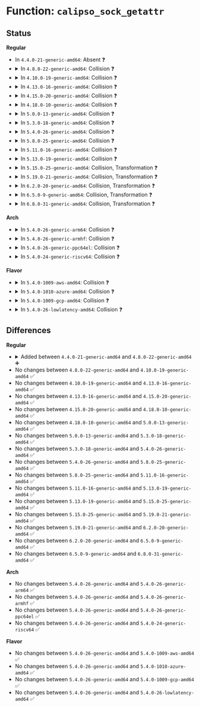 # Function: <code>calipso_sock_getattr</code>

## Status
<b>Regular</b>
<ul>
<li>
In <code>4.4.0-21-generic-amd64</code>: Absent ❓
</li>
<li>
<details>
<summary>In <code>4.8.0-22-generic-amd64</code>: Collision ❓</summary>

```c
int calipso_sock_getattr(struct sock * sk, struct netlbl_lsm_secattr * secattr)
```

```json
{
  "name": "calipso_sock_getattr",
  "collision_type": "Static-Global Collision",
  "inline_type": "No",
  "funcs": [
    {
      "addr": 18446744071587695056,
      "name": "calipso_sock_getattr",
      "external": false,
      "loc": "net/ipv6/calipso.c:1090",
      "file": "net/ipv6/calipso.c",
      "inline": "seen, unknown",
      "caller_inline": [],
      "caller_func": []
    },
    {
      "addr": 18446744071587772752,
      "name": "calipso_sock_getattr",
      "external": true,
      "loc": "net/netlabel/netlabel_calipso.c:530",
      "file": "net/netlabel/netlabel_calipso.c",
      "inline": "seen, unknown",
      "caller_inline": [],
      "caller_func": [
        "net/netlabel/netlabel_kapi.c:netlbl_sock_getattr"
      ]
    }
  ],
  "symbols": [
    {
      "addr": 18446744071587695056,
      "name": "calipso_sock_getattr",
      "section": ".text",
      "bind": "STB_LOCAL",
      "size": 270
    },
    {
      "addr": 18446744071587772752,
      "name": "calipso_sock_getattr",
      "section": ".text",
      "bind": "STB_GLOBAL",
      "size": 32
    }
  ]
}
```
</details>
</li>
<li>
<details>
<summary>In <code>4.10.0-19-generic-amd64</code>: Collision ❓</summary>

```c
int calipso_sock_getattr(struct sock * sk, struct netlbl_lsm_secattr * secattr)
```

```json
{
  "name": "calipso_sock_getattr",
  "collision_type": "Static-Global Collision",
  "inline_type": "No",
  "funcs": [
    {
      "addr": 18446744071587903808,
      "name": "calipso_sock_getattr",
      "external": false,
      "loc": "net/ipv6/calipso.c:1090",
      "file": "net/ipv6/calipso.c",
      "inline": "seen, unknown",
      "caller_inline": [],
      "caller_func": []
    },
    {
      "addr": 18446744071587987952,
      "name": "calipso_sock_getattr",
      "external": true,
      "loc": "net/netlabel/netlabel_calipso.c:533",
      "file": "net/netlabel/netlabel_calipso.c",
      "inline": "seen, unknown",
      "caller_inline": [],
      "caller_func": [
        "net/netlabel/netlabel_kapi.c:netlbl_sock_getattr"
      ]
    }
  ],
  "symbols": [
    {
      "addr": 18446744071587903808,
      "name": "calipso_sock_getattr",
      "section": ".text",
      "bind": "STB_LOCAL",
      "size": 270
    },
    {
      "addr": 18446744071587987952,
      "name": "calipso_sock_getattr",
      "section": ".text",
      "bind": "STB_GLOBAL",
      "size": 32
    }
  ]
}
```
</details>
</li>
<li>
<details>
<summary>In <code>4.13.0-16-generic-amd64</code>: Collision ❓</summary>

```c
int calipso_sock_getattr(struct sock * sk, struct netlbl_lsm_secattr * secattr)
```

```json
{
  "name": "calipso_sock_getattr",
  "collision_type": "Static-Global Collision",
  "inline_type": "No",
  "funcs": [
    {
      "addr": 18446744071588060960,
      "name": "calipso_sock_getattr",
      "external": false,
      "loc": "net/ipv6/calipso.c:1090",
      "file": "net/ipv6/calipso.c",
      "inline": "seen, unknown",
      "caller_inline": [],
      "caller_func": []
    },
    {
      "addr": 18446744071588145888,
      "name": "calipso_sock_getattr",
      "external": true,
      "loc": "net/netlabel/netlabel_calipso.c:533",
      "file": "net/netlabel/netlabel_calipso.c",
      "inline": "seen, unknown",
      "caller_inline": [],
      "caller_func": [
        "net/netlabel/netlabel_kapi.c:netlbl_sock_getattr"
      ]
    }
  ],
  "symbols": [
    {
      "addr": 18446744071588060960,
      "name": "calipso_sock_getattr",
      "section": ".text",
      "bind": "STB_LOCAL",
      "size": 229
    },
    {
      "addr": 18446744071588145888,
      "name": "calipso_sock_getattr",
      "section": ".text",
      "bind": "STB_GLOBAL",
      "size": 32
    }
  ]
}
```
</details>
</li>
<li>
<details>
<summary>In <code>4.15.0-20-generic-amd64</code>: Collision ❓</summary>

```c
int calipso_sock_getattr(struct sock * sk, struct netlbl_lsm_secattr * secattr)
```

```json
{
  "name": "calipso_sock_getattr",
  "collision_type": "Static-Global Collision",
  "inline_type": "No",
  "funcs": [
    {
      "addr": 18446744071588599296,
      "name": "calipso_sock_getattr",
      "external": false,
      "loc": "net/ipv6/calipso.c:1090",
      "file": "net/ipv6/calipso.c",
      "inline": "seen, unknown",
      "caller_inline": [],
      "caller_func": []
    },
    {
      "addr": 18446744071588693856,
      "name": "calipso_sock_getattr",
      "external": true,
      "loc": "net/netlabel/netlabel_calipso.c:533",
      "file": "net/netlabel/netlabel_calipso.c",
      "inline": "seen, unknown",
      "caller_inline": [],
      "caller_func": [
        "net/netlabel/netlabel_kapi.c:netlbl_sock_getattr"
      ]
    }
  ],
  "symbols": [
    {
      "addr": 18446744071588599296,
      "name": "calipso_sock_getattr",
      "section": ".text",
      "bind": "STB_LOCAL",
      "size": 336
    },
    {
      "addr": 18446744071588693856,
      "name": "calipso_sock_getattr",
      "section": ".text",
      "bind": "STB_GLOBAL",
      "size": 38
    }
  ]
}
```
</details>
</li>
<li>
<details>
<summary>In <code>4.18.0-10-generic-amd64</code>: Collision ❓</summary>

```c
int calipso_sock_getattr(struct sock * sk, struct netlbl_lsm_secattr * secattr)
```

```json
{
  "name": "calipso_sock_getattr",
  "collision_type": "Static-Global Collision",
  "inline_type": "No",
  "funcs": [
    {
      "addr": 18446744071588962672,
      "name": "calipso_sock_getattr",
      "external": false,
      "loc": "net/ipv6/calipso.c:1089",
      "file": "net/ipv6/calipso.c",
      "inline": "seen, unknown",
      "caller_inline": [],
      "caller_func": []
    },
    {
      "addr": 18446744071589060608,
      "name": "calipso_sock_getattr",
      "external": true,
      "loc": "net/netlabel/netlabel_calipso.c:533",
      "file": "net/netlabel/netlabel_calipso.c",
      "inline": "seen, unknown",
      "caller_inline": [],
      "caller_func": [
        "net/netlabel/netlabel_kapi.c:netlbl_sock_getattr"
      ]
    }
  ],
  "symbols": [
    {
      "addr": 18446744071588962672,
      "name": "calipso_sock_getattr",
      "section": ".text",
      "bind": "STB_LOCAL",
      "size": 343
    },
    {
      "addr": 18446744071589060608,
      "name": "calipso_sock_getattr",
      "section": ".text",
      "bind": "STB_GLOBAL",
      "size": 38
    }
  ]
}
```
</details>
</li>
<li>
<details>
<summary>In <code>5.0.0-13-generic-amd64</code>: Collision ❓</summary>

```c
int calipso_sock_getattr(struct sock * sk, struct netlbl_lsm_secattr * secattr)
```

```json
{
  "name": "calipso_sock_getattr",
  "collision_type": "Static-Global Collision",
  "inline_type": "No",
  "funcs": [
    {
      "addr": 18446744071589187424,
      "name": "calipso_sock_getattr",
      "external": false,
      "loc": "net/ipv6/calipso.c:1089",
      "file": "net/ipv6/calipso.c",
      "inline": "seen, unknown",
      "caller_inline": [],
      "caller_func": []
    },
    {
      "addr": 18446744071589286304,
      "name": "calipso_sock_getattr",
      "external": true,
      "loc": "net/netlabel/netlabel_calipso.c:533",
      "file": "net/netlabel/netlabel_calipso.c",
      "inline": "seen, unknown",
      "caller_inline": [],
      "caller_func": [
        "net/netlabel/netlabel_kapi.c:netlbl_sock_getattr"
      ]
    }
  ],
  "symbols": [
    {
      "addr": 18446744071589187424,
      "name": "calipso_sock_getattr",
      "section": ".text",
      "bind": "STB_LOCAL",
      "size": 343
    },
    {
      "addr": 18446744071589286304,
      "name": "calipso_sock_getattr",
      "section": ".text",
      "bind": "STB_GLOBAL",
      "size": 38
    }
  ]
}
```
</details>
</li>
<li>
<details>
<summary>In <code>5.3.0-18-generic-amd64</code>: Collision ❓</summary>

```c
int calipso_sock_getattr(struct sock * sk, struct netlbl_lsm_secattr * secattr)
```

```json
{
  "name": "calipso_sock_getattr",
  "collision_type": "Static-Global Collision",
  "inline_type": "No",
  "funcs": [
    {
      "addr": 18446744071589641136,
      "name": "calipso_sock_getattr",
      "external": false,
      "loc": "net/ipv6/calipso.c:1075",
      "file": "net/ipv6/calipso.c",
      "inline": "seen, unknown",
      "caller_inline": [],
      "caller_func": []
    },
    {
      "addr": 18446744071589742192,
      "name": "calipso_sock_getattr",
      "external": true,
      "loc": "net/netlabel/netlabel_calipso.c:520",
      "file": "net/netlabel/netlabel_calipso.c",
      "inline": "seen, unknown",
      "caller_inline": [],
      "caller_func": [
        "net/netlabel/netlabel_kapi.c:netlbl_sock_getattr"
      ]
    }
  ],
  "symbols": [
    {
      "addr": 18446744071589641136,
      "name": "calipso_sock_getattr",
      "section": ".text",
      "bind": "STB_LOCAL",
      "size": 275
    },
    {
      "addr": 18446744071589742192,
      "name": "calipso_sock_getattr",
      "section": ".text",
      "bind": "STB_GLOBAL",
      "size": 38
    }
  ]
}
```
</details>
</li>
<li>
<details>
<summary>In <code>5.4.0-26-generic-amd64</code>: Collision ❓</summary>

```c
int calipso_sock_getattr(struct sock * sk, struct netlbl_lsm_secattr * secattr)
```

```json
{
  "name": "calipso_sock_getattr",
  "collision_type": "Static-Global Collision",
  "inline_type": "No",
  "funcs": [
    {
      "addr": 18446744071589865344,
      "name": "calipso_sock_getattr",
      "external": false,
      "loc": "net/ipv6/calipso.c:1075",
      "file": "net/ipv6/calipso.c",
      "inline": "seen, unknown",
      "caller_inline": [],
      "caller_func": []
    },
    {
      "addr": 18446744071589966320,
      "name": "calipso_sock_getattr",
      "external": true,
      "loc": "net/netlabel/netlabel_calipso.c:520",
      "file": "net/netlabel/netlabel_calipso.c",
      "inline": "seen, unknown",
      "caller_inline": [],
      "caller_func": [
        "net/netlabel/netlabel_kapi.c:netlbl_sock_getattr"
      ]
    }
  ],
  "symbols": [
    {
      "addr": 18446744071589865344,
      "name": "calipso_sock_getattr",
      "section": ".text",
      "bind": "STB_LOCAL",
      "size": 275
    },
    {
      "addr": 18446744071589966320,
      "name": "calipso_sock_getattr",
      "section": ".text",
      "bind": "STB_GLOBAL",
      "size": 38
    }
  ]
}
```
</details>
</li>
<li>
<details>
<summary>In <code>5.8.0-25-generic-amd64</code>: Collision ❓</summary>

```c
int calipso_sock_getattr(struct sock * sk, struct netlbl_lsm_secattr * secattr)
```

```json
{
  "name": "calipso_sock_getattr",
  "collision_type": "Static-Global Collision",
  "inline_type": "No",
  "funcs": [
    {
      "addr": 18446744071590893216,
      "name": "calipso_sock_getattr",
      "external": false,
      "loc": "net/ipv6/calipso.c:1076",
      "file": "net/ipv6/calipso.c",
      "inline": "seen, unknown",
      "caller_inline": [],
      "caller_func": []
    },
    {
      "addr": 18446744071590996560,
      "name": "calipso_sock_getattr",
      "external": true,
      "loc": "net/netlabel/netlabel_calipso.c:520",
      "file": "net/netlabel/netlabel_calipso.c",
      "inline": "seen, unknown",
      "caller_inline": [],
      "caller_func": [
        "net/netlabel/netlabel_kapi.c:netlbl_sock_getattr"
      ]
    }
  ],
  "symbols": [
    {
      "addr": 18446744071590893216,
      "name": "calipso_sock_getattr",
      "section": ".text",
      "bind": "STB_LOCAL",
      "size": 354
    },
    {
      "addr": 18446744071590996560,
      "name": "calipso_sock_getattr",
      "section": ".text",
      "bind": "STB_GLOBAL",
      "size": 38
    }
  ]
}
```
</details>
</li>
<li>
<details>
<summary>In <code>5.11.0-16-generic-amd64</code>: Collision ❓</summary>

```c
int calipso_sock_getattr(struct sock * sk, struct netlbl_lsm_secattr * secattr)
```

```json
{
  "name": "calipso_sock_getattr",
  "collision_type": "Static-Global Collision",
  "inline_type": "No",
  "funcs": [
    {
      "addr": 18446744071590954944,
      "name": "calipso_sock_getattr",
      "external": false,
      "loc": "net/ipv6/calipso.c:1072",
      "file": "net/ipv6/calipso.c",
      "inline": "seen, unknown",
      "caller_inline": [],
      "caller_func": []
    },
    {
      "addr": 18446744071591061184,
      "name": "calipso_sock_getattr",
      "external": true,
      "loc": "net/netlabel/netlabel_calipso.c:521",
      "file": "net/netlabel/netlabel_calipso.c",
      "inline": "seen, unknown",
      "caller_inline": [],
      "caller_func": [
        "net/netlabel/netlabel_kapi.c:netlbl_sock_getattr"
      ]
    }
  ],
  "symbols": [
    {
      "addr": 18446744071590954944,
      "name": "calipso_sock_getattr",
      "section": ".text",
      "bind": "STB_LOCAL",
      "size": 364
    },
    {
      "addr": 18446744071591061184,
      "name": "calipso_sock_getattr",
      "section": ".text",
      "bind": "STB_GLOBAL",
      "size": 38
    }
  ]
}
```
</details>
</li>
<li>
<details>
<summary>In <code>5.13.0-19-generic-amd64</code>: Collision ❓</summary>

```c
int calipso_sock_getattr(struct sock * sk, struct netlbl_lsm_secattr * secattr)
```

```json
{
  "name": "calipso_sock_getattr",
  "collision_type": "Static-Global Collision",
  "inline_type": "No",
  "funcs": [
    {
      "addr": 18446744071590885632,
      "name": "calipso_sock_getattr",
      "external": false,
      "loc": "net/ipv6/calipso.c:1072",
      "file": "net/ipv6/calipso.c",
      "inline": "seen, unknown",
      "caller_inline": [],
      "caller_func": []
    },
    {
      "addr": 18446744071590991952,
      "name": "calipso_sock_getattr",
      "external": true,
      "loc": "net/netlabel/netlabel_calipso.c:521",
      "file": "net/netlabel/netlabel_calipso.c",
      "inline": "seen, unknown",
      "caller_inline": [],
      "caller_func": [
        "net/netlabel/netlabel_kapi.c:netlbl_sock_getattr"
      ]
    }
  ],
  "symbols": [
    {
      "addr": 18446744071590885632,
      "name": "calipso_sock_getattr",
      "section": ".text",
      "bind": "STB_LOCAL",
      "size": 361
    },
    {
      "addr": 18446744071590991952,
      "name": "calipso_sock_getattr",
      "section": ".text",
      "bind": "STB_GLOBAL",
      "size": 38
    }
  ]
}
```
</details>
</li>
<li>
<details>
<summary>In <code>5.15.0-25-generic-amd64</code>: Collision, Transformation ❓</summary>

```c
int calipso_sock_getattr(struct sock * sk, struct netlbl_lsm_secattr * secattr)
```

```json
{
  "name": "calipso_sock_getattr",
  "collision_type": "Static-Global Collision",
  "inline_type": "No",
  "funcs": [
    {
      "addr": 0,
      "name": "calipso_sock_getattr",
      "external": false,
      "loc": "net/ipv6/calipso.c:1072",
      "file": "net/ipv6/calipso.c",
      "inline": "seen, unknown",
      "caller_inline": [],
      "caller_func": []
    },
    {
      "addr": 18446744071591829632,
      "name": "calipso_sock_getattr",
      "external": true,
      "loc": "net/netlabel/netlabel_calipso.c:521",
      "file": "net/netlabel/netlabel_calipso.c",
      "inline": "seen, unknown",
      "caller_inline": [],
      "caller_func": [
        "net/netlabel/netlabel_kapi.c:netlbl_sock_getattr"
      ]
    }
  ],
  "symbols": [
    {
      "addr": 18446744071591715424,
      "name": "calipso_sock_getattr",
      "section": ".text",
      "bind": "STB_LOCAL",
      "size": 373
    },
    {
      "addr": 18446744071592744356,
      "name": "calipso_sock_getattr.cold",
      "section": ".text",
      "bind": "STB_LOCAL",
      "size": 32
    },
    {
      "addr": 18446744071591829632,
      "name": "calipso_sock_getattr",
      "section": ".text",
      "bind": "STB_GLOBAL",
      "size": 38
    }
  ]
}
```
</details>
</li>
<li>
<details>
<summary>In <code>5.19.0-21-generic-amd64</code>: Collision, Transformation ❓</summary>

```c
int calipso_sock_getattr(struct sock * sk, struct netlbl_lsm_secattr * secattr)
```

```json
{
  "name": "calipso_sock_getattr",
  "collision_type": "Static-Global Collision",
  "inline_type": "No",
  "funcs": [
    {
      "addr": 0,
      "name": "calipso_sock_getattr",
      "external": false,
      "loc": "net/ipv6/calipso.c:1072",
      "file": "net/ipv6/calipso.c",
      "inline": "seen, unknown",
      "caller_inline": [],
      "caller_func": []
    },
    {
      "addr": 18446744071593543520,
      "name": "calipso_sock_getattr",
      "external": true,
      "loc": "net/netlabel/netlabel_calipso.c:521",
      "file": "net/netlabel/netlabel_calipso.c",
      "inline": "seen, unknown",
      "caller_inline": [],
      "caller_func": [
        "net/netlabel/netlabel_kapi.c:netlbl_sock_getattr"
      ]
    }
  ],
  "symbols": [
    {
      "addr": 18446744071593416336,
      "name": "calipso_sock_getattr",
      "section": ".text",
      "bind": "STB_LOCAL",
      "size": 432
    },
    {
      "addr": 18446744071594630936,
      "name": "calipso_sock_getattr.cold",
      "section": ".text",
      "bind": "STB_LOCAL",
      "size": 32
    },
    {
      "addr": 18446744071593543520,
      "name": "calipso_sock_getattr",
      "section": ".text",
      "bind": "STB_GLOBAL",
      "size": 54
    }
  ]
}
```
</details>
</li>
<li>
<details>
<summary>In <code>6.2.0-20-generic-amd64</code>: Collision, Transformation ❓</summary>

```c
int calipso_sock_getattr(struct sock * sk, struct netlbl_lsm_secattr * secattr)
```

```json
{
  "name": "calipso_sock_getattr",
  "collision_type": "Static-Global Collision",
  "inline_type": "No",
  "funcs": [
    {
      "addr": 0,
      "name": "calipso_sock_getattr",
      "external": false,
      "loc": "net/ipv6/calipso.c:1072",
      "file": "net/ipv6/calipso.c",
      "inline": "seen, unknown",
      "caller_inline": [],
      "caller_func": []
    },
    {
      "addr": 18446744071595464672,
      "name": "calipso_sock_getattr",
      "external": true,
      "loc": "net/netlabel/netlabel_calipso.c:522",
      "file": "net/netlabel/netlabel_calipso.c",
      "inline": "seen, unknown",
      "caller_inline": [],
      "caller_func": [
        "net/netlabel/netlabel_kapi.c:netlbl_sock_getattr"
      ]
    }
  ],
  "symbols": [
    {
      "addr": 18446744071595327120,
      "name": "calipso_sock_getattr",
      "section": ".text",
      "bind": "STB_LOCAL",
      "size": 432
    },
    {
      "addr": 18446744071596364480,
      "name": "calipso_sock_getattr.cold",
      "section": ".text",
      "bind": "STB_LOCAL",
      "size": 32
    },
    {
      "addr": 18446744071595464672,
      "name": "calipso_sock_getattr",
      "section": ".text",
      "bind": "STB_GLOBAL",
      "size": 54
    }
  ]
}
```
</details>
</li>
<li>
<details>
<summary>In <code>6.5.0-9-generic-amd64</code>: Collision, Transformation ❓</summary>

```c
int calipso_sock_getattr(struct sock * sk, struct netlbl_lsm_secattr * secattr)
```

```json
{
  "name": "calipso_sock_getattr",
  "collision_type": "Static-Global Collision",
  "inline_type": "No",
  "funcs": [
    {
      "addr": 0,
      "name": "calipso_sock_getattr",
      "external": false,
      "loc": "net/ipv6/calipso.c:1072",
      "file": "net/ipv6/calipso.c",
      "inline": "seen, unknown",
      "caller_inline": [],
      "caller_func": []
    },
    {
      "addr": 18446744071595971760,
      "name": "calipso_sock_getattr",
      "external": true,
      "loc": "net/netlabel/netlabel_calipso.c:522",
      "file": "net/netlabel/netlabel_calipso.c",
      "inline": "seen, unknown",
      "caller_inline": [],
      "caller_func": [
        "net/netlabel/netlabel_kapi.c:netlbl_sock_getattr"
      ]
    }
  ],
  "symbols": [
    {
      "addr": 18446744071595722272,
      "name": "calipso_sock_getattr",
      "section": ".text",
      "bind": "STB_LOCAL",
      "size": 417
    },
    {
      "addr": 18446744071596892525,
      "name": "calipso_sock_getattr.cold",
      "section": ".text",
      "bind": "STB_LOCAL",
      "size": 25
    },
    {
      "addr": 18446744071595971760,
      "name": "calipso_sock_getattr",
      "section": ".text",
      "bind": "STB_GLOBAL",
      "size": 54
    }
  ]
}
```
</details>
</li>
<li>
<details>
<summary>In <code>6.8.0-31-generic-amd64</code>: Collision, Transformation ❓</summary>

```c
int calipso_sock_getattr(struct sock * sk, struct netlbl_lsm_secattr * secattr)
```

```json
{
  "name": "calipso_sock_getattr",
  "collision_type": "Static-Global Collision",
  "inline_type": "No",
  "funcs": [
    {
      "addr": 0,
      "name": "calipso_sock_getattr",
      "external": false,
      "loc": "net/ipv6/calipso.c:1072",
      "file": "net/ipv6/calipso.c",
      "inline": "seen, unknown",
      "caller_inline": [],
      "caller_func": []
    },
    {
      "addr": 18446744071596834256,
      "name": "calipso_sock_getattr",
      "external": true,
      "loc": "net/netlabel/netlabel_calipso.c:525",
      "file": "net/netlabel/netlabel_calipso.c",
      "inline": "seen, unknown",
      "caller_inline": [],
      "caller_func": [
        "net/netlabel/netlabel_kapi.c:netlbl_sock_getattr"
      ]
    }
  ],
  "symbols": [
    {
      "addr": 18446744071596570096,
      "name": "calipso_sock_getattr",
      "section": ".text",
      "bind": "STB_LOCAL",
      "size": 417
    },
    {
      "addr": 18446744071597817149,
      "name": "calipso_sock_getattr.cold",
      "section": ".text",
      "bind": "STB_LOCAL",
      "size": 25
    },
    {
      "addr": 18446744071596834256,
      "name": "calipso_sock_getattr",
      "section": ".text",
      "bind": "STB_GLOBAL",
      "size": 54
    }
  ]
}
```
</details>
</li>
</ul>
<b>Arch</b>
<ul>
<li>
<details>
<summary>In <code>5.4.0-26-generic-arm64</code>: Collision ❓</summary>

```c
int calipso_sock_getattr(struct sock * sk, struct netlbl_lsm_secattr * secattr)
```

```json
{
  "name": "calipso_sock_getattr",
  "collision_type": "Static-Global Collision",
  "inline_type": "No",
  "funcs": [
    {
      "addr": 18446603336503585568,
      "name": "calipso_sock_getattr",
      "external": false,
      "loc": "net/ipv6/calipso.c:1075",
      "file": "net/ipv6/calipso.c",
      "inline": "seen, unknown",
      "caller_inline": [],
      "caller_func": []
    },
    {
      "addr": 18446603336503701344,
      "name": "calipso_sock_getattr",
      "external": true,
      "loc": "net/netlabel/netlabel_calipso.c:520",
      "file": "net/netlabel/netlabel_calipso.c",
      "inline": "seen, unknown",
      "caller_inline": [],
      "caller_func": [
        "net/netlabel/netlabel_kapi.c:netlbl_sock_getattr"
      ]
    }
  ],
  "symbols": [
    {
      "addr": 18446603336503585568,
      "name": "calipso_sock_getattr",
      "section": ".text",
      "bind": "STB_LOCAL",
      "size": 324
    },
    {
      "addr": 18446603336503701344,
      "name": "calipso_sock_getattr",
      "section": ".text",
      "bind": "STB_GLOBAL",
      "size": 76
    }
  ]
}
```
</details>
</li>
<li>
<details>
<summary>In <code>5.4.0-26-generic-armhf</code>: Collision ❓</summary>

```c
int calipso_sock_getattr(struct sock * sk, struct netlbl_lsm_secattr * secattr)
```

```json
{
  "name": "calipso_sock_getattr",
  "collision_type": "Static-Global Collision",
  "inline_type": "No",
  "funcs": [
    {
      "addr": 3236230068,
      "name": "calipso_sock_getattr",
      "external": false,
      "loc": "net/ipv6/calipso.c:1075",
      "file": "net/ipv6/calipso.c",
      "inline": "seen, unknown",
      "caller_inline": [],
      "caller_func": []
    },
    {
      "addr": 3236336748,
      "name": "calipso_sock_getattr",
      "external": true,
      "loc": "net/netlabel/netlabel_calipso.c:520",
      "file": "net/netlabel/netlabel_calipso.c",
      "inline": "seen, unknown",
      "caller_inline": [],
      "caller_func": [
        "net/netlabel/netlabel_kapi.c:netlbl_sock_getattr"
      ]
    }
  ],
  "symbols": [
    {
      "addr": 3236230068,
      "name": "calipso_sock_getattr",
      "section": ".text",
      "bind": "STB_LOCAL",
      "size": 252
    },
    {
      "addr": 3236336748,
      "name": "calipso_sock_getattr",
      "section": ".text",
      "bind": "STB_GLOBAL",
      "size": 60
    }
  ]
}
```
</details>
</li>
<li>
<details>
<summary>In <code>5.4.0-26-generic-ppc64el</code>: Collision ❓</summary>

```c
int calipso_sock_getattr(struct sock * sk, struct netlbl_lsm_secattr * secattr)
```

```json
{
  "name": "calipso_sock_getattr",
  "collision_type": "Static-Global Collision",
  "inline_type": "No",
  "funcs": [
    {
      "addr": 13835058055297389520,
      "name": "calipso_sock_getattr",
      "external": false,
      "loc": "net/ipv6/calipso.c:1075",
      "file": "net/ipv6/calipso.c",
      "inline": "seen, unknown",
      "caller_inline": [],
      "caller_func": []
    },
    {
      "addr": 13835058055297533152,
      "name": "calipso_sock_getattr",
      "external": true,
      "loc": "net/netlabel/netlabel_calipso.c:520",
      "file": "net/netlabel/netlabel_calipso.c",
      "inline": "seen, unknown",
      "caller_inline": [],
      "caller_func": [
        "net/netlabel/netlabel_kapi.c:netlbl_sock_getattr"
      ]
    }
  ],
  "symbols": [
    {
      "addr": 13835058055297389520,
      "name": "calipso_sock_getattr",
      "section": ".text",
      "bind": "STB_LOCAL",
      "size": 536
    },
    {
      "addr": 13835058055297533152,
      "name": "calipso_sock_getattr",
      "section": ".text",
      "bind": "STB_GLOBAL",
      "size": 88
    }
  ]
}
```
</details>
</li>
<li>
<details>
<summary>In <code>5.4.0-24-generic-riscv64</code>: Collision ❓</summary>

```c
int calipso_sock_getattr(struct sock * sk, struct netlbl_lsm_secattr * secattr)
```

```json
{
  "name": "calipso_sock_getattr",
  "collision_type": "Static-Global Collision",
  "inline_type": "No",
  "funcs": [
    {
      "addr": 18446743936279540174,
      "name": "calipso_sock_getattr",
      "external": false,
      "loc": "net/ipv6/calipso.c:1075",
      "file": "net/ipv6/calipso.c",
      "inline": "seen, unknown",
      "caller_inline": [],
      "caller_func": []
    },
    {
      "addr": 18446743936279632040,
      "name": "calipso_sock_getattr",
      "external": true,
      "loc": "net/netlabel/netlabel_calipso.c:520",
      "file": "net/netlabel/netlabel_calipso.c",
      "inline": "seen, unknown",
      "caller_inline": [],
      "caller_func": [
        "net/netlabel/netlabel_kapi.c:netlbl_sock_getattr"
      ]
    }
  ],
  "symbols": [
    {
      "addr": 18446743936279540174,
      "name": "calipso_sock_getattr",
      "section": ".text",
      "bind": "STB_LOCAL",
      "size": 276
    },
    {
      "addr": 18446743936279632040,
      "name": "calipso_sock_getattr",
      "section": ".text",
      "bind": "STB_GLOBAL",
      "size": 62
    }
  ]
}
```
</details>
</li>
</ul>
<b>Flavor</b>
<ul>
<li>
<details>
<summary>In <code>5.4.0-1009-aws-amd64</code>: Collision ❓</summary>

```c
int calipso_sock_getattr(struct sock * sk, struct netlbl_lsm_secattr * secattr)
```

```json
{
  "name": "calipso_sock_getattr",
  "collision_type": "Static-Global Collision",
  "inline_type": "No",
  "funcs": [
    {
      "addr": 18446744071589469712,
      "name": "calipso_sock_getattr",
      "external": false,
      "loc": "net/ipv6/calipso.c:1075",
      "file": "net/ipv6/calipso.c",
      "inline": "seen, unknown",
      "caller_inline": [],
      "caller_func": []
    },
    {
      "addr": 18446744071589569920,
      "name": "calipso_sock_getattr",
      "external": true,
      "loc": "net/netlabel/netlabel_calipso.c:520",
      "file": "net/netlabel/netlabel_calipso.c",
      "inline": "seen, unknown",
      "caller_inline": [],
      "caller_func": [
        "net/netlabel/netlabel_kapi.c:netlbl_sock_getattr"
      ]
    }
  ],
  "symbols": [
    {
      "addr": 18446744071589469712,
      "name": "calipso_sock_getattr",
      "section": ".text",
      "bind": "STB_LOCAL",
      "size": 275
    },
    {
      "addr": 18446744071589569920,
      "name": "calipso_sock_getattr",
      "section": ".text",
      "bind": "STB_GLOBAL",
      "size": 38
    }
  ]
}
```
</details>
</li>
<li>
<details>
<summary>In <code>5.4.0-1010-azure-amd64</code>: Collision ❓</summary>

```c
int calipso_sock_getattr(struct sock * sk, struct netlbl_lsm_secattr * secattr)
```

```json
{
  "name": "calipso_sock_getattr",
  "collision_type": "Static-Global Collision",
  "inline_type": "No",
  "funcs": [
    {
      "addr": 18446744071589194704,
      "name": "calipso_sock_getattr",
      "external": false,
      "loc": "net/ipv6/calipso.c:1075",
      "file": "net/ipv6/calipso.c",
      "inline": "seen, unknown",
      "caller_inline": [],
      "caller_func": []
    },
    {
      "addr": 18446744071589294496,
      "name": "calipso_sock_getattr",
      "external": true,
      "loc": "net/netlabel/netlabel_calipso.c:520",
      "file": "net/netlabel/netlabel_calipso.c",
      "inline": "seen, unknown",
      "caller_inline": [],
      "caller_func": [
        "net/netlabel/netlabel_kapi.c:netlbl_sock_getattr"
      ]
    }
  ],
  "symbols": [
    {
      "addr": 18446744071589194704,
      "name": "calipso_sock_getattr",
      "section": ".text",
      "bind": "STB_LOCAL",
      "size": 275
    },
    {
      "addr": 18446744071589294496,
      "name": "calipso_sock_getattr",
      "section": ".text",
      "bind": "STB_GLOBAL",
      "size": 38
    }
  ]
}
```
</details>
</li>
<li>
<details>
<summary>In <code>5.4.0-1009-gcp-amd64</code>: Collision ❓</summary>

```c
int calipso_sock_getattr(struct sock * sk, struct netlbl_lsm_secattr * secattr)
```

```json
{
  "name": "calipso_sock_getattr",
  "collision_type": "Static-Global Collision",
  "inline_type": "No",
  "funcs": [
    {
      "addr": 18446744071589906576,
      "name": "calipso_sock_getattr",
      "external": false,
      "loc": "net/ipv6/calipso.c:1075",
      "file": "net/ipv6/calipso.c",
      "inline": "seen, unknown",
      "caller_inline": [],
      "caller_func": []
    },
    {
      "addr": 18446744071590011952,
      "name": "calipso_sock_getattr",
      "external": true,
      "loc": "net/netlabel/netlabel_calipso.c:520",
      "file": "net/netlabel/netlabel_calipso.c",
      "inline": "seen, unknown",
      "caller_inline": [],
      "caller_func": [
        "net/netlabel/netlabel_kapi.c:netlbl_sock_getattr"
      ]
    }
  ],
  "symbols": [
    {
      "addr": 18446744071589906576,
      "name": "calipso_sock_getattr",
      "section": ".text",
      "bind": "STB_LOCAL",
      "size": 275
    },
    {
      "addr": 18446744071590011952,
      "name": "calipso_sock_getattr",
      "section": ".text",
      "bind": "STB_GLOBAL",
      "size": 38
    }
  ]
}
```
</details>
</li>
<li>
<details>
<summary>In <code>5.4.0-26-lowlatency-amd64</code>: Collision ❓</summary>

```c
int calipso_sock_getattr(struct sock * sk, struct netlbl_lsm_secattr * secattr)
```

```json
{
  "name": "calipso_sock_getattr",
  "collision_type": "Static-Global Collision",
  "inline_type": "No",
  "funcs": [
    {
      "addr": 18446744071589959216,
      "name": "calipso_sock_getattr",
      "external": false,
      "loc": "net/ipv6/calipso.c:1075",
      "file": "net/ipv6/calipso.c",
      "inline": "seen, unknown",
      "caller_inline": [],
      "caller_func": []
    },
    {
      "addr": 18446744071590062032,
      "name": "calipso_sock_getattr",
      "external": true,
      "loc": "net/netlabel/netlabel_calipso.c:520",
      "file": "net/netlabel/netlabel_calipso.c",
      "inline": "seen, unknown",
      "caller_inline": [],
      "caller_func": [
        "net/netlabel/netlabel_kapi.c:netlbl_sock_getattr"
      ]
    }
  ],
  "symbols": [
    {
      "addr": 18446744071589959216,
      "name": "calipso_sock_getattr",
      "section": ".text",
      "bind": "STB_LOCAL",
      "size": 298
    },
    {
      "addr": 18446744071590062032,
      "name": "calipso_sock_getattr",
      "section": ".text",
      "bind": "STB_GLOBAL",
      "size": 38
    }
  ]
}
```
</details>
</li>
</ul>

## Differences
<b>Regular</b>
<ul>
<li>
<details>
<summary>Added between <code>4.4.0-21-generic-amd64</code> and <code>4.8.0-22-generic-amd64</code> ➕</summary>

```c
int calipso_sock_getattr(struct sock * sk, struct netlbl_lsm_secattr * secattr)
```
</details>
</li>
<li>
No changes between <code>4.8.0-22-generic-amd64</code> and <code>4.10.0-19-generic-amd64</code> ✅
</li>
<li>
No changes between <code>4.10.0-19-generic-amd64</code> and <code>4.13.0-16-generic-amd64</code> ✅
</li>
<li>
No changes between <code>4.13.0-16-generic-amd64</code> and <code>4.15.0-20-generic-amd64</code> ✅
</li>
<li>
No changes between <code>4.15.0-20-generic-amd64</code> and <code>4.18.0-10-generic-amd64</code> ✅
</li>
<li>
No changes between <code>4.18.0-10-generic-amd64</code> and <code>5.0.0-13-generic-amd64</code> ✅
</li>
<li>
No changes between <code>5.0.0-13-generic-amd64</code> and <code>5.3.0-18-generic-amd64</code> ✅
</li>
<li>
No changes between <code>5.3.0-18-generic-amd64</code> and <code>5.4.0-26-generic-amd64</code> ✅
</li>
<li>
No changes between <code>5.4.0-26-generic-amd64</code> and <code>5.8.0-25-generic-amd64</code> ✅
</li>
<li>
No changes between <code>5.8.0-25-generic-amd64</code> and <code>5.11.0-16-generic-amd64</code> ✅
</li>
<li>
No changes between <code>5.11.0-16-generic-amd64</code> and <code>5.13.0-19-generic-amd64</code> ✅
</li>
<li>
No changes between <code>5.13.0-19-generic-amd64</code> and <code>5.15.0-25-generic-amd64</code> ✅
</li>
<li>
No changes between <code>5.15.0-25-generic-amd64</code> and <code>5.19.0-21-generic-amd64</code> ✅
</li>
<li>
No changes between <code>5.19.0-21-generic-amd64</code> and <code>6.2.0-20-generic-amd64</code> ✅
</li>
<li>
No changes between <code>6.2.0-20-generic-amd64</code> and <code>6.5.0-9-generic-amd64</code> ✅
</li>
<li>
No changes between <code>6.5.0-9-generic-amd64</code> and <code>6.8.0-31-generic-amd64</code> ✅
</li>
</ul>
<b>Arch</b>
<ul>
<li>
No changes between <code>5.4.0-26-generic-amd64</code> and <code>5.4.0-26-generic-arm64</code> ✅
</li>
<li>
No changes between <code>5.4.0-26-generic-amd64</code> and <code>5.4.0-26-generic-armhf</code> ✅
</li>
<li>
No changes between <code>5.4.0-26-generic-amd64</code> and <code>5.4.0-26-generic-ppc64el</code> ✅
</li>
<li>
No changes between <code>5.4.0-26-generic-amd64</code> and <code>5.4.0-24-generic-riscv64</code> ✅
</li>
</ul>
<b>Flavor</b>
<ul>
<li>
No changes between <code>5.4.0-26-generic-amd64</code> and <code>5.4.0-1009-aws-amd64</code> ✅
</li>
<li>
No changes between <code>5.4.0-26-generic-amd64</code> and <code>5.4.0-1010-azure-amd64</code> ✅
</li>
<li>
No changes between <code>5.4.0-26-generic-amd64</code> and <code>5.4.0-1009-gcp-amd64</code> ✅
</li>
<li>
No changes between <code>5.4.0-26-generic-amd64</code> and <code>5.4.0-26-lowlatency-amd64</code> ✅
</li>
</ul>
